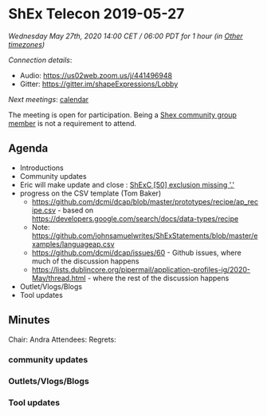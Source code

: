 # ShEx Telecon 2019-05-27

*Wednesday May 27th, 2020 14:00 CET / 06:00 PDT for 1 hour (in [Other timezones](https://www.timeanddate.com/worldclock/fixedtime.html?msg=ShEx+CG&iso=20200527T14&p1=195&ah=1))*

*Connection details*:

* Audio: https://us02web.zoom.us/j/441496948
* Gitter: https://gitter.im/shapeExpressions/Lobby

*Next meetings*: [calendar](https://calendar.google.com/event?action=TEMPLATE&tmeid=N2VyOGMyYjJnZTVma25qMWhlYWF2YmYycHFfMjAyMDAxMDhUMTMwMDAwWiBtaWNlbGlvLmJlX2FjM2xqNzNqdTA0YTY3OGIwaHRsMXBpamRvQGc&tmsrc=micelio.be_ac3lj73ju04a678b0htl1pijdo%40group.calendar.google.com&scp=ALL)

The meeting is open for participation. Being a [Shex community group member](https://www.w3.org/community/shex/participants) is not a requirement to attend.

## Agenda

* Introductions
* Community updates
* Eric will make update and close : [ShExC [50] exclusion missing '.'](https://github.com/shexSpec/spec/issues/35)
* progress on the CSV template (Tom Baker)
  * https://github.com/dcmi/dcap/blob/master/prototypes/recipe/ap_recipe.csv - based on https://developers.google.com/search/docs/data-types/recipe
  * Note: https://github.com/johnsamuelwrites/ShExStatements/blob/master/examples/languageap.csv
  * https://github.com/dcmi/dcap/issues/60 - Github issues, where much of the discussion happens
  * https://lists.dublincore.org/pipermail/application-profiles-ig/2020-May/thread.html - where the rest of the discussion happens
* Outlet/Vlogs/Blogs
* Tool updates 

## Minutes
  
Chair: Andra
Attendees: 
Regrets:

### community updates

### Outlets/Vlogs/Blogs

### Tool updates


